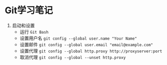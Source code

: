 # Git学习笔记

1. 启动和设置
	- 运行 `Git Bash`
	- 设置用户名 `git config --global user.name "Your Name"` 
	- 设置邮件   `git config --global user.email "email@example.com"`
	- 设置代理   `git config --global http.proxy http://proxyserver:port`
	- 取消代理   `git config --global --unset http.proxy`